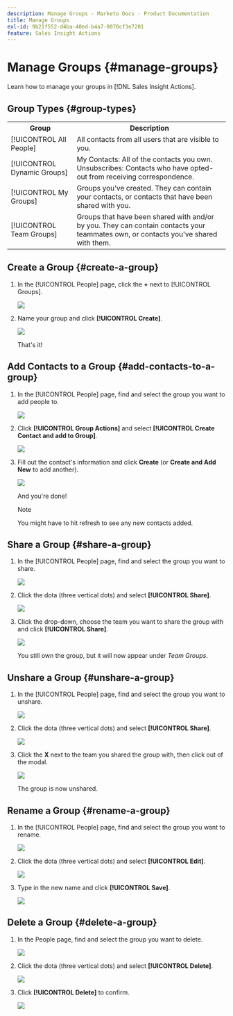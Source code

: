 ```yaml
---
description: Manage Groups - Marketo Docs - Product Documentation
title: Manage Groups
exl-id: 9b21f552-d4ba-40ed-b4a7-0070cf3e7201
feature: Sales Insight Actions
---
```

# Manage Groups {#manage-groups}

Learn how to manage your groups in [!DNL Sales Insight Actions].

## Group Types {#group-types}

<table> 
 <colgroup> 
  <col> 
  <col> 
 </colgroup> 
 <tbody> 
  <tr> 
   <th>Group</th> 
   <th>Description</th> 
  </tr> 
  <tr> 
   <td>[!UICONTROL All People]</td> 
   <td>All contacts from all users that are visible to you.</td> 
  </tr> 
  <tr> 
   <td>[!UICONTROL Dynamic Groups]</td> 
   <td>My Contacts: All of the contacts you own.<br>Unsubscribes: Contacts who have opted-out from receiving correspondence.</td> 
  </tr> 
  <tr> 
   <td>[!UICONTROL My Groups]</td> 
   <td>Groups you've created. They can contain your contacts, or contacts that have been shared with you.</td> 
  </tr> 
  <tr> 
   <td>[!UICONTROL Team Groups]</td> 
   <td>Groups that have been shared with and/or by you. They can contain contacts your teammates own, or contacts you've shared with them.</td> 
  </tr> 
 </tbody> 
</table>

## Create a Group {#create-a-group}

1. In the [!UICONTROL People] page, click the **+** next to [!UICONTROL Groups].

   ![](assets/manage-groups-1.png)

1. Name your group and click **[!UICONTROL Create]**.

   ![](assets/manage-groups-2.png)

   That's it!

## Add Contacts to a Group {#add-contacts-to-a-group}

1. In the [!UICONTROL People] page, find and select the group you want to add people to.

   ![](assets/manage-groups-3.png)

1. Click **[!UICONTROL Group Actions]** and select **[!UICONTROL Create Contact and add to Group]**.

   ![](assets/manage-groups-4.png)

1. Fill out the contact's information and click **Create** (or **Create and Add New** to add another).

   ![](assets/manage-groups-5.png)

   And you're done!

   >[!NOTE]
   >
   >You might have to hit refresh to see any new contacts added.

## Share a Group {#share-a-group}

1. In the [!UICONTROL People] page, find and select the group you want to share.

   ![](assets/manage-groups-6.png)

1. Click the dota (three vertical dots) and select **[!UICONTROL Share]**.

   ![](assets/manage-groups-7.png)

1. Click the drop-down, choose the team you want to share the group with and click **[!UICONTROL Share]**.

   ![](assets/manage-groups-8.png)

   You still own the group, but it will now appear under _Team Groups_.

## Unshare a Group {#unshare-a-group}

1. In the [!UICONTROL People] page, find and select the group you want to unshare.

   ![](assets/manage-groups-9.png)

1. Click the dota (three vertical dots) and select **[!UICONTROL Share]**.

   ![](assets/manage-groups-10.png)

1. Click the **X** next to the team you shared the group with, then click out of the modal.

   ![](assets/manage-groups-11.png)

   The group is now unshared.

## Rename a Group {#rename-a-group}

1. In the [!UICONTROL People] page, find and select the group you want to rename.

   ![](assets/manage-groups-12.png)

1. Click the dota (three vertical dots) and select **[!UICONTROL Edit]**.

   ![](assets/manage-groups-13.png)

1. Type in the new name and click **[!UICONTROL Save]**.

   ![](assets/manage-groups-14.png)

## Delete a Group {#delete-a-group}

1. In the People page, find and select the group you want to delete.

   ![](assets/manage-groups-15.png)

1. Click the dota (three vertical dots) and select **[!UICONTROL Delete]**.

   ![](assets/manage-groups-16.png)

1. Click **[!UICONTROL Delete]** to confirm.

   ![](assets/manage-groups-17.png)
